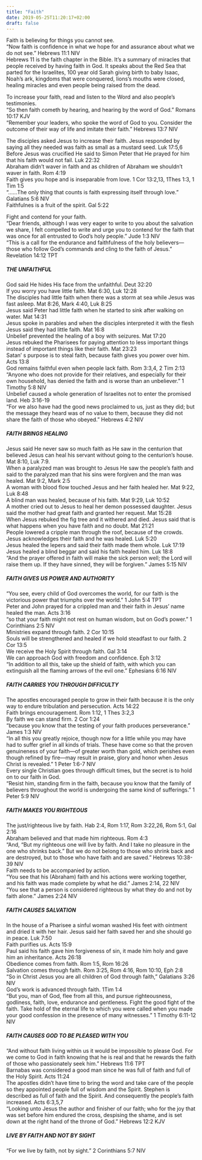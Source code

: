 ```yaml
---
title: "Faith"
date: 2019-05-25T11:20:17+02:00
draft: false
---
```


Faith is believing for things you cannot see.  
“Now faith is confidence in what we hope for and assurance about what we do not see.” ‭‭Hebrews‬ ‭11:1‬ ‭NIV‬‬  
Hebrews 11 is the faith chapter in the Bible. It’s a summary of miracles that people received by having faith in God. It speaks about the Red Sea that parted for the Israelites, 100 year old Sarah giving birth to baby Isaac, Noah’s ark, kingdoms that were conquered, lions’s mouths were closed, healing miracles and even people being raised from the dead.  

To increase your faith, read and listen to the Word and also people’s testimonies.  
“So then faith cometh by hearing, and hearing by the word of God.” ‭‭Romans‬ ‭10:17‬ ‭KJV‬‬  
“Remember your leaders, who spoke the word of God to you. Consider the outcome of their way of life and imitate their faith.”
‭‭Hebrews‬ ‭13:7‬ ‭NIV‬‬  

The disciples asked Jesus to increase their faith. Jesus responded by saying all they needed was faith as small as a mustard seed. Luk 17:5,6  
Before Jesus was crucified He said to Simon Peter that He prayed for him that his faith would not fail. Luk 22:32  
Abraham didn’t waver in faith and as children of Abraham we shouldn’t waver in faith. Rom 4:19  
Faith gives you hope and is inseparable from love. 1 Cor 13:2,13, 1Thes 1:3, 1 Tim 1:5  
“......The only thing that counts is faith expressing itself through love.” ‭‭Galatians‬ ‭5:6‬ ‭NIV‬‬  
Faithfulnes is a fruit of the spirit. Gal 5:22

Fight and contend for your faith.  
“Dear friends, although I was very eager to write to you about the salvation we share, I felt compelled to write and urge you to contend for the faith that was once for all entrusted to God’s holy people.”
‭‭Jude‬ ‭1:3‬ ‭NIV‬‬  
“This is a call for the endurance and faithfulness of the holy believers—those who follow God’s commands and cling to the faith of Jesus.” ‭‭Revelation‬ ‭14:12‬ ‭TPT‬‬  
  
  
##### THE UNFAITHFUL
God said He hides His face from the unfaithful. Deut 32:20  
If you worry you have little faith. Mat 6:30, Luk 12:28  
The disciples had little faith when there was a storm at sea while Jesus was fast asleep. Mat 8:26, Mark 4:40, Luk 8:25  
Jesus said Peter had little faith when he started to sink after walking on water. Mat 14:31  
Jesus spoke in parables and when the disciples interpreted it with the flesh Jesus said they had little faith. Mat 16:8  
Unbelief prevented the healing of a boy with seizures. Mat 17:20  
Jesus rebuked the Pharisees for paying attention to less important things instead of important things like their faith. Mat 23:23  
Satan’ s purpose is to steal faith, because faith gives you power over him. Acts 13:8  
God remains faithful even when people lack faith. Rom 3:3,4, 2 Tim 2:13  
“Anyone who does not provide for their relatives, and especially for their own household, has denied the faith and is worse than an unbeliever.” ‭‭1 Timothy‬ ‭5:8‬ ‭NIV‬‬  
Unbelief caused a whole generation of Israelites not to enter the promised land. Heb 3:16-19  
“For we also have had the good news proclaimed to us, just as they did; but the message they heard was of no value to them, because they did not share the faith of those who obeyed.” ‭‭Hebrews‬ ‭4:2‬ ‭NIV‬‬  
  
  
##### FAITH BRINGS HEALING
Jesus said He never saw so much faith as He saw in the centurion that believed Jesus can heal his servant without going to the centurion’s house. Mat 8:10, Luk 7:9.  
When a paralyzed man was brought to Jesus He saw the people’s faith and said to the paralyzed man that his sins were forgiven and the man was healed. Mat 9:2, Mark 2:5  
A woman with blood flow touched Jesus and her faith healed her. Mat 9:22, Luk 8:48  
A blind man was healed, because of his faith. Mat 9:29, Luk 10:52  
A mother cried out to Jesus to heal her demon possessed daughter. Jesus said the mother had great faith and granted her request. Mat 15:28  
When Jesus rebuked the fig tree and it withered and died. Jesus said that is what happens when you have faith and no doubt. Mat 21:21  
People lowered a cripple man through the roof, because of the crowds. Jesus acknowledges their faith and he was healed. Luk 5:20  
Jesus healed the lepers and said their faith made them whole. Luk 17:19  
Jesus healed a blind beggar and said his faith healed him. Luk 18:8  
“And the prayer offered in faith will make the sick person well; the Lord will raise them up. If they have sinned, they will be forgiven.” ‭‭James‬ ‭5:15‬ ‭NIV‬‬  
  
  
##### FAITH GIVES US POWER AND AUTHORITY
“You see, every child of God overcomes the world, for our faith is the victorious power that triumphs over the world.” ‭‭1 John‬ ‭5:4‬ ‭TPT‬‬  
Peter and John prayed for a crippled man and their faith in Jesus’ name healed the man. Acts 3:16  
“so that your faith might not rest on human wisdom, but on God’s power.” ‭‭1 Corinthians‬ ‭2:5‬ ‭NIV‬‬  
Ministries expand through faith. 2 Cor 10:15  
Souls will be strengthened and healed if we hold steadfast to our faith. 2 Cor 13:5  
We receive the Holy Spirit through faith. Gal 3:14  
We can approach God with freedom and confidence. Eph 3:12  
“In addition to all this, take up the shield of faith, with which you can extinguish all the flaming arrows of the evil one.” ‭‭Ephesians‬ ‭6:16‬ ‭NIV‬‬  
  
  
##### FAITH CARRIES YOU THROUGH DIFFICULTY
The apostles encouraged people to grow in their faith because it is the only way to endure tribulation and persecution. Acts 14:22  
Faith brings encouragement. Rom 1:12, 1 Thes 3:2,3  
By faith we can stand firm. 2 Cor 1:24  
“because you know that the testing of your faith produces perseverance.” ‭‭James‬ ‭1:3‬ ‭NIV‬‬  
“In all this you greatly rejoice, though now for a little while you may have had to suffer grief in all kinds of trials. These have come so that the proven genuineness of your faith—of greater worth than gold, which perishes even though refined by fire—may result in praise, glory and honor when Jesus Christ is revealed.” ‭‭1 Peter‬ ‭1:6-7‬ ‭NIV‬‬  
Every single Christian goes through difficult times, but the secret is to hold on to our faith in God.  
“Resist him, standing firm in the faith, because you know that the family of believers throughout the world is undergoing the same kind of sufferings.” ‭‭1 Peter‬ ‭5:9‬ ‭NIV‬‬  
  
  
##### FAITH MAKES YOU RIGHTEOUS
The just/righteous live by faith. Hab 2:4, Rom 1:17, Rom 3:22,26, Rom 5:1, Gal 2:16  
Abraham believed and that made him righteous. Rom 4:3  
“And, “But my righteous one will live by faith. And I take no pleasure in the one who shrinks back.” But we do not belong to those who shrink back and are destroyed, but to those who have faith and are saved.” ‭‭Hebrews‬ ‭10:38-39‬ ‭NIV‬‬  
Faith needs to be accompanied by action.  
“You see that his (Abraham) faith and his actions were working together, and his faith was made complete by what he did.” ‭‭James‬ ‭2:14, 22‬ ‭NIV‬‬  
“You see that a person is considered righteous by what they do and not by faith alone.” ‭‭James‬ ‭2:24‬ ‭NIV‬‬  
  
  
##### FAITH CAUSES SALVATION
In the house of a Pharisee a sinful woman washed His feet with ointment and dried it with her hair. Jesus said her faith saved her and she should go in peace. Luk 7:50  
Faith purifies us. Acts 15:9  
Paul said his faith gave him forgiveness of sin, it made him holy and gave him an inheritance. Acts 26:18  
Obedience comes from faith. Rom 1:5, Rom 16:26  
Salvation comes through faith. Rom 3:25, Rom 4:16, Rom 10:10, Eph 2:8  
“So in Christ Jesus you are all children of God through faith,” ‭‭Galatians‬ ‭3:26‬ ‭NIV‬‬  
God’s work is advanced through faith. 1Tim 1:4  
“But you, man of God, flee from all this, and pursue righteousness, godliness, faith, love, endurance and gentleness. Fight the good fight of the faith. Take hold of the eternal life to which you were called when you made your good confession in the presence of many witnesses.” ‭‭1 Timothy‬ ‭6:11-12‬ ‭NIV‬‬  
  
  
##### FAITH CAUSES GOD TO BE PLEASED WITH YOU
“And without faith living within us it would be impossible to please God. For we come to God in faith knowing that he is real and that he rewards the faith of those who passionately seek him.” ‭‭Hebrews‬ ‭11:6‬ ‭TPT‬‬  
Barnabas was considered a good man since he was full of faith and full of the Holy Spirit. Acts 11:24  
The apostles didn’t have time to bring the word and take care of the people so they appointed people full of wisdom and the Spirit. Stephen is described as full of faith and the Spirit. And consequently the people’s faith increased. Acts 6:3,5,7  
“Looking unto Jesus the author and finisher of our faith; who for the joy that was set before him endured the cross, despising the shame, and is set down at the right hand of the throne of God.” ‭‭Hebrews‬ ‭12:2‬ ‭KJV‬‬  
  
  
##### LIVE BY FAITH AND NOT BY SIGHT
“For we live by faith, not by sight.” ‭‭2 Corinthians‬ ‭5:7‬ ‭NIV‬‬  